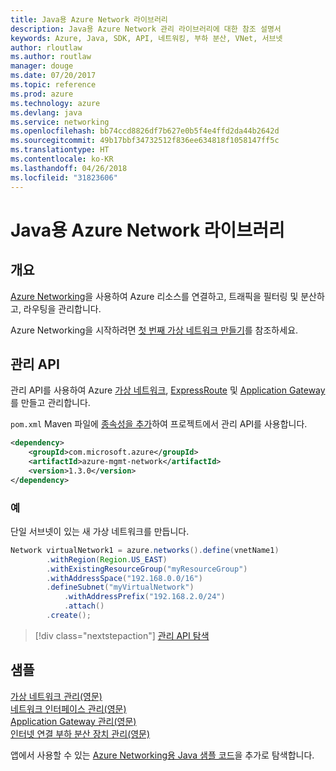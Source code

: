 ```yaml
---
title: Java용 Azure Network 라이브러리
description: Java용 Azure Network 관리 라이브러리에 대한 참조 설명서
keywords: Azure, Java, SDK, API, 네트워킹, 부하 분산, VNet, 서브넷
author: rloutlaw
ms.author: routlaw
manager: douge
ms.date: 07/20/2017
ms.topic: reference
ms.prod: azure
ms.technology: azure
ms.devlang: java
ms.service: networking
ms.openlocfilehash: bb74ccd8826df7b627e0b5f4e4ffd2da44b2642d
ms.sourcegitcommit: 49b17bbf34732512f836ee634818f1058147ff5c
ms.translationtype: HT
ms.contentlocale: ko-KR
ms.lasthandoff: 04/26/2018
ms.locfileid: "31823606"
---
```

# <a name="azure-network-libraries-for-java"></a>Java용 Azure Network 라이브러리

## <a name="overview"></a>개요

[Azure Networking](/azure/networking/networking-overview)을 사용하여 Azure 리소스를 연결하고, 트래픽을 필터링 및 분산하고, 라우팅을 관리합니다.

Azure Networking을 시작하려면 [첫 번째 가상 네트워크 만들기](/azure/virtual-network/virtual-network-get-started-vnet-subnet)를 참조하세요.

## <a name="management-api"></a>관리 API

관리 API를 사용하여 Azure [가상 네트워크](/azure/virtual-network/virtual-networks-overview), [ExpressRoute](/azure/expressroute/) 및 [Application Gateway](/azure/application-gateway/)를 만들고 관리합니다.

`pom.xml` Maven 파일에 [종속성을 추가](https://maven.apache.org/guides/getting-started/index.html#How_do_I_use_external_dependencies)하여 프로젝트에서 관리 API를 사용합니다.  

```XML
<dependency>
    <groupId>com.microsoft.azure</groupId>
    <artifactId>azure-mgmt-network</artifactId>
    <version>1.3.0</version>
</dependency>
```   

### <a name="example"></a>예

단일 서브넷이 있는 새 가상 네트워크를 만듭니다.

```java
Network virtualNetwork1 = azure.networks().define(vnetName1)
        .withRegion(Region.US_EAST)
        .withExistingResourceGroup("myResourceGroup")
        .withAddressSpace("192.168.0.0/16")
        .defineSubnet("myVirtualNetwork")
            .withAddressPrefix("192.168.2.0/24")
            .attach()
        .create();
```

> [!div class="nextstepaction"]
> [관리 API 탐색](/java/api/overview/azure/networking/management)

## <a name="samples"></a>샘플

[가상 네트워크 관리(영문)](https://github.com/Azure-Samples/network-java-manage-virtual-network)   
[네트워크 인터페이스 관리(영문)](https://github.com/Azure-Samples/network-java-manage-network-interface)   
[Application Gateway 관리(영문)](https://github.com/Azure-Samples/application-gateway-java-manage-simple-application-gateways)   
[인터넷 연결 부하 분산 장치 관리(영문)](https://github.com/Azure-Samples/network-java-manage-internet-facing-load-balancers)   

앱에서 사용할 수 있는 [Azure Networking용 Java 샘플 코드](https://azure.microsoft.com/resources/samples/?platform=java&term=network)을 추가로 탐색합니다.
